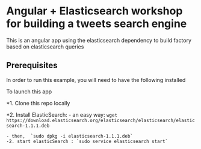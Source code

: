 
# Angular + Elasticsearch  workshop for building a tweets search engine

This is an angular app using the elasticsearch dependency to build factory based on elasticsearch queries

## Prerequisites

In order to run this example, you will need to have the following installed

To launch this app

*1. Clone this repo locally

*2. Install ElasticSearch:
	- an easy way: `wget https://download.elasticsearch.org/elasticsearch/elasticsearch/elasticsearch-1.1.1.deb`

	- then,  `sudo dpkg -i elasticsearch-1.1.1.deb`
	-2. start elasticSearch : `sudo service elasticsearch start`

	